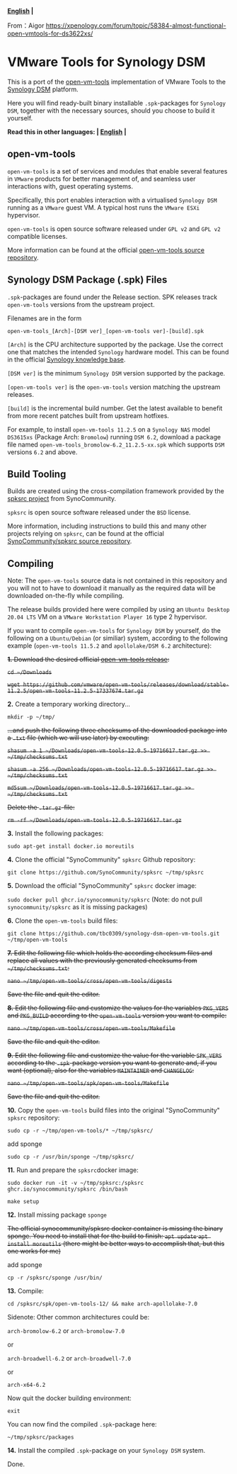 **[English](README.md) |**

From：Aigor https://xpenology.com/forum/topic/58384-almost-functional-open-vmtools-for-ds3622xs/

# VMware Tools for Synology DSM

This is a port of the [open-vm-tools](https://github.com/vmware/open-vm-tools) implementation of VMware Tools to the [Synology DSM](https://www.synology.com/en-global/dsm) platform.

Here you will find ready-built binary installable `.spk`-packages for `Synology DSM`, together with the necessary sources, should you choose to build it yourself.

**Read this in other languages: | [English](README.md) |**

## open-vm-tools

`open-vm-tools` is a set of services and modules that enable several features in `VMware` products for better management of, and seamless user interactions with, guest operating systems.

Specifically, this port enables interaction with a virtualised `Synology DSM` running as a `VMware` guest VM. A typical host runs the `VMware ESXi` hypervisor.

`open-vm-tools` is open source software released under `GPL v2` and `GPL v2` compatible licenses.

More information can be found at the official [open-vm-tools source repository](https://github.com/vmware/open-vm-tools).

## Synology DSM Package (.spk) Files

`.spk`-packages are found under the Release section. SPK releases track `open-vm-tools` versions from the upstream project.

Filenames are in the form

```
open-vm-tools_[Arch]-[DSM ver]_[open-vm-tools ver]-[build].spk
```

`[Arch]` is the CPU architecture supported by the package. Use the correct one that matches the intended `Synology` hardware model. This can be found in the official [Synology knowledge base](https://www.synology.com/en-global/knowledgebase/DSM/tutorial/Compatibility_Peripherals/What_kind_of_CPU_does_my_NAS_have).

`[DSM ver]` is the minimum `Synology DSM` version supported by the package.

`[open-vm-tools ver]` is the `open-vm-tools` version matching the upstream releases.

`[build]` is the incremental build number. Get the latest available to benefit from more recent patches built from upstream hotfixes.

For example, to install `open-vm-tools 11.2.5` on a `Synology NAS` model `DS3615xs` (Package Arch: `Bromolow`) running `DSM 6.2`, download a package file named `open-vm-tools_bromolow-6.2_11.2.5-xx.spk` which supports `DSM` versions `6.2` and above.

## Build Tooling

Builds are created using the cross-compilation framework provided by the [spksrc project](https://github.com/SynoCommunity/spksrc) from SynoCommunity.

`spksrc` is open source software released under the `BSD` license.

More information, including instructions to build this and many other projects relying on `spksrc`, can be found at the official [SynoCommunity/spksrc source repository](https://github.com/SynoCommunity/spksrc).

## Compiling

Note: The `open-vm-tools` source data is not contained in this repository and you will not to have to download it manually as the required data will be downloaded on-the-fly while compiling.

The release builds provided here were compiled by using an `Ubuntu Desktop 20.04 LTS` VM on a `VMware Workstation Player 16` type 2 hypervisor.

If you want to compile `open-vm-tools` for `Synology DSM` by yourself, do the following on a `Ubuntu/Debian` (or similiar) system, according to the following example (`open-vm-tools 11.5.2` and `apollolake/DSM 6.2` architecture):

~~**1.** Download the desired official [open-vm-tools release](https://github.com/vmware/open-vm-tools/releases/):~~

~~`cd ~/Downloads`~~

~~`wget https://github.com/vmware/open-vm-tools/releases/download/stable-11.2.5/open-vm-tools-11.2.5-17337674.tar.gz`~~

**2.** Create a temporary working directory...

`mkdir -p ~/tmp/`

~~...and push the following three checksums of the downloaded package into a `.txt`  file (which we will use later)  by executing:~~

~~`shasum -a 1 ~/Downloads/open-vm-tools-12.0.5-19716617.tar.gz >> ~/tmp/checksums.txt`~~

~~`shasum -a 256 ~/Downloads/open-vm-tools-12.0.5-19716617.tar.gz >> ~/tmp/checksums.txt`~~

~~`md5sum ~/Downloads/open-vm-tools-12.0.5-19716617.tar.gz >> ~/tmp/checksums.txt`~~

~~Delete the `.tar.gz`-file:~~

~~`rm -rf ~/Downloads/open-vm-tools-12.0.5-19716617.tar.gz`~~

**3.** Install the following packages:

`sudo apt-get install docker.io moreutils`

**4.** Clone the official "SynoCommunity" `spksrc` Github repository:

`git clone https://github.com/SynoCommunity/spksrc ~/tmp/spksrc`

**5.** Download the official "SynoCommunity" `spksrc` docker image:

`sudo docker pull ghcr.io/synocommunity/spksrc`
(Note: do not pull `synocommunity/spksrc` as it is missing packages)

**6.** Clone the `open-vm-tools` build files:

`git clone https://github.com/tbc0309/synology-dsm-open-vm-tools.git ~/tmp/open-vm-tools`

~~**7.** Edit the following file which holds the according checksum files and replace all values with the previously generated checksums from `~/tmp/checksums.txt`:~~

~~`nano ~/tmp/open-vm-tools/cross/open-vm-tools/digests`~~

~~Save the file and quit the editor.~~

~~**8.** Edit the following file and customize the values for the variables `PKG_VERS` and `PKG_BUILD` according to the `open-vm-tools` version you want to compile:~~

~~`nano ~/tmp/open-vm-tools/cross/open-vm-tools/Makefile`~~

~~Save the file and quit the editor.~~

~~**9.** Edit the following file and customize the value for the variable `SPK_VERS` according to the `.spk`-package version you want to generate and, if you want (optional), also for the variables `MAINTAINER` and `CHANGELOG`:~~

~~`nano ~/tmp/open-vm-tools/spk/open-vm-tools/Makefile`~~

~~Save the file and quit the editor.~~

**10.** Copy the `open-vm-tools` build files into the original "SynoCommunity" `spksrc` repository:

`sudo cp -r ~/tmp/open-vm-tools/* ~/tmp/spksrc/`

add sponge

`sudo cp -r /usr/bin/sponge ~/tmp/spksrc/`

**11.** Run and prepare the `spksrc`docker image:

`sudo docker run -it -v ~/tmp/spksrc:/spksrc ghcr.io/synocommunity/spksrc /bin/bash`

`make setup`

**12.** Install missing package `sponge`

~~The official synocommunity/spksrc docker container is missing the binary sponge. You need to install that for the build to finish:
`apt update`
`apt install moreutils`
(there might be better ways to accomplish that, but this one works for me)~~

add sponge

`cp -r /spksrc/sponge /usr/bin/`

**13.** Compile:

`cd /spksrc/spk/open-vm-tools-12/ && make arch-apollolake-7.0`

Sidenote: Other common architectures could be:

`arch-bromolow-6.2` or `arch-bromolow-7.0`

or

`arch-broadwell-6.2` or `arch-broadwell-7.0`

or

`arch-x64-6.2`

Now quit the docker building environment:

`exit`

You can now find the compiled `.spk`-package here:

`~/tmp/spksrc/packages`

**14.** Install the compiled `.spk`-package on your `Synology DSM` system.

Done.

